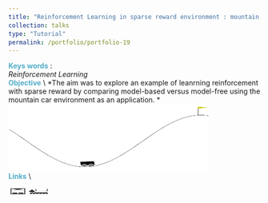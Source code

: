 ```yaml
---
title: "Reinforcement Learning in sparse reward environment : mountain car"
collection: talks
type: "Tutorial"
permalink: /portfolio/portfolio-19
---
```


<span style="color:rgba(82,173,200,255)"> **Keys words** </span>:\
*Reinforcement Learning* \
<span style="color:rgba(82,173,200,255)">**Objective**</span> \\
*The aim was to explore an example of leanrning reinforcement with sparse reward by comparing model-based versus model-free using the mountain car environment as an application. *\
<img src='/images/RL/env.png' width='400' height='133'> \
<span style="color:rgba(82,173,200,255)"> **Links** </span> \
<!-- [<img src="/images/GitHub.png" alt="GitHub" width="37.5" height="12.5" />](https://github.com/b-ptiste/Composed-Image-Retrieval)  -->
[<img src="/images/report_icone.png" alt="Report" width="37.5" height="12.5" />](https://drive.google.com/file/d/1PPeQ6wlFCK0lwDJYm-QU2YlYAAb1SmI7/view?usp=drive_link) [<img src="/images/class_icone.png" alt="Report" width="37.5" height="12.5" />](https://www.master-mva.com/cours/reinforcement-learning-2/)